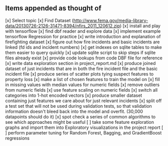 ## Items appended as thought of

[x] Select topic
[x] Find Dataset (http://www.fema.gov/media-library-data/20130726-2126-31471-8394/nfirs_2011_120612.zip)
[x] install and play with tensorflow
[x] find dbf reader and explore data
[x] implement example tensorflow Regression for practice
[x] write introduction and explanation of firefighting dataset
[x] figure out how fire incidents and basic incidents are linked (fd ids and incident numbers)
[x] get indexes on sqlite tables to make them easier to query quickly
[x] update sqlite script to skip steps if sqlite files already exist
[x] provide code lookups from code DBF file for reference
[x] write data exploration section in project_report.md
[x] produce joined dataset of just incidents that are in both the fire incident file and the basic incident file
[x] produce series of scatter plots tying suspect features to property loss
[x] make a list of chosen features to train the model on
[x] fill in missing values with median values for numeric fields
[x] remove outliers from numeric fields
[x] use feature scaling on numeric fields
[x] switch all categories into 1-hot encoded vectors
[x] produce smaller dataset containing just features we care about for just relevant incidents
[x] split off a test set that will not be used during validation tests,
so that validation information doesn't bleed back into the model and overfit.
(30,000 datapoints should do it)
[x] spot check a series of common algorithms to see which approaches might be useful
[ ] take some feature exploration graphs and import them into Exploratory
visualizations in the project report
[ ] perform parameter tuning for Random Forest, Bagging, and GradientBoost regressions

